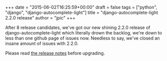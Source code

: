 +++
date = "2015-06-02T16:25:59+00:00"
draft = false
tags = ["python", "django", "django-autocomplete-light"]
title = "django-autocomplete-light 2.2.0 release"
author = "jpic"
+++

After 8 release candidates, we've got our new shining 2.2.0 release of django-autocomplete-light which literally drown the backlog, we're down to less than one github page of issues now. Needless to say, we've closed an insane amount of issues with 2.2.0.

Please read [the release notes](https://github.com/yourlabs/django-autocomplete-light/releases/tag/2.2.0) before upgrading.
